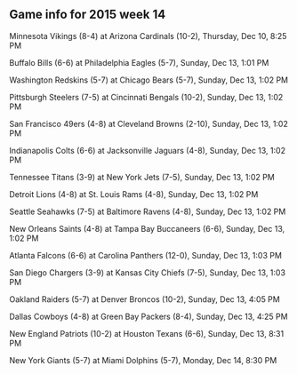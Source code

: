 ## Game info for 2015 week 14
Minnesota Vikings (8-4) at Arizona Cardinals (10-2), Thursday, Dec 10, 8:25 PM



Buffalo Bills (6-6) at Philadelphia Eagles (5-7), Sunday, Dec 13, 1:01 PM

Washington Redskins (5-7) at Chicago Bears (5-7), Sunday, Dec 13, 1:02 PM

Pittsburgh Steelers (7-5) at Cincinnati Bengals (10-2), Sunday, Dec 13, 1:02 PM

San Francisco 49ers (4-8) at Cleveland Browns (2-10), Sunday, Dec 13, 1:02 PM

Indianapolis Colts (6-6) at Jacksonville Jaguars (4-8), Sunday, Dec 13, 1:02 PM

Tennessee Titans (3-9) at New York Jets (7-5), Sunday, Dec 13, 1:02 PM

Detroit Lions (4-8) at St. Louis Rams (4-8), Sunday, Dec 13, 1:02 PM

Seattle Seahawks (7-5) at Baltimore Ravens (4-8), Sunday, Dec 13, 1:02 PM

New Orleans Saints (4-8) at Tampa Bay Buccaneers (6-6), Sunday, Dec 13, 1:02 PM

Atlanta Falcons (6-6) at Carolina Panthers (12-0), Sunday, Dec 13, 1:03 PM

San Diego Chargers (3-9) at Kansas City Chiefs (7-5), Sunday, Dec 13, 1:03 PM



Oakland Raiders (5-7) at Denver Broncos (10-2), Sunday, Dec 13, 4:05 PM

Dallas Cowboys (4-8) at Green Bay Packers (8-4), Sunday, Dec 13, 4:25 PM



New England Patriots (10-2) at Houston Texans (6-6), Sunday, Dec 13, 8:31 PM



New York Giants (5-7) at Miami Dolphins (5-7), Monday, Dec 14, 8:30 PM

